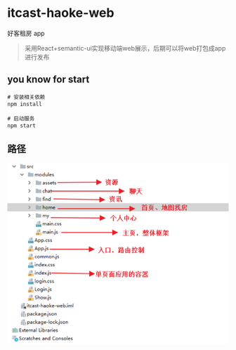 # itcast-haoke-web

好客租房 app

> 采用React+semantic-ui实现移动端web展示，后期可以将web打包成app进行发布

## you know for start

```shell
# 安装相关依赖
npm install

# 启动服务
npm start
```

## 路径

![Image text](public/itcast-haoke-web-api-路径描述.png)
